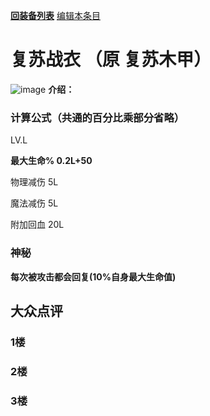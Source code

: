 [**回装备列表**](index.md)   [编辑本条目](https://github.com/GuguTown/Wiki/edit/main/equip/复苏战衣.md)
# 复苏战衣 （原 复苏木甲）
![image](https://user-images.githubusercontent.com/35645329/193945702-7ffcc997-841e-40f4-b0e0-5b226a1464ae.png)
 **介绍：**    
### 计算公式（共通的百分比乘部分省略）
LV.L   

**最大生命% 0.2L+50**   

物理减伤 5L   

魔法减伤 5L   

附加回血 20L

### 神秘
**每次被攻击都会回复(10%自身最大生命值)**

## 大众点评
### 1楼

### 2楼 

### 3楼 
